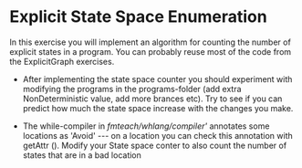 

# Explicit State Space Enumeration  

In this exercise you will implement  an algorithm for counting the
number of explicit states in  a program. You can probably reuse most
of the code from the ExplicitGraph exercises.

- After implementing the state space counter you should experiment
  with modifying the programs in the programs-folder (add extra
  NonDeterministic value, add more brances etc). Try to see if you can
  predict how much the state space increase with the changes you make.

- The while-compiler in _fmteach/whlang/compiler'_ annotates some locations as 'Avoid' --- on a location you can check this annotation with getAttr (). Modify your State space conter to also count the number of states that are in a bad location 

